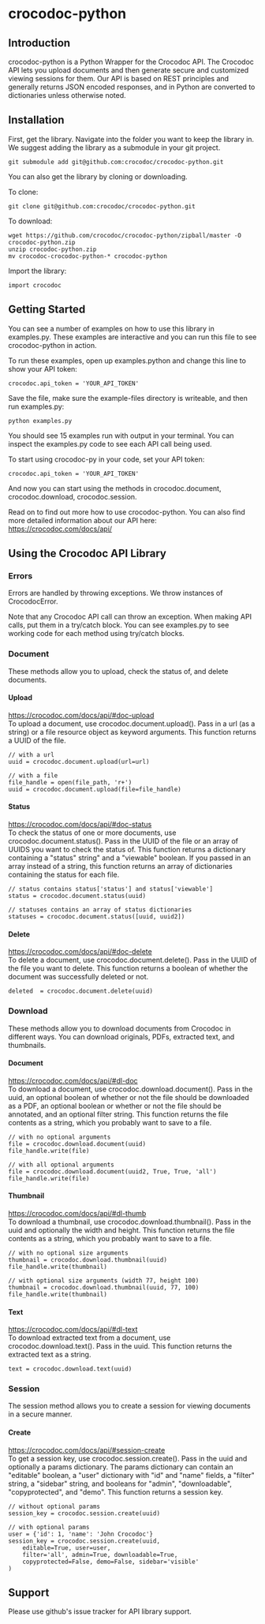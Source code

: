 # crocodoc-python

## Introduction

crocodoc-python is a Python Wrapper for the Crocodoc API.
The Crocodoc API lets you upload documents and then generate secure and customized viewing sessions for them.
Our API is based on REST principles and generally returns JSON encoded responses,
and in Python are converted to dictionaries unless otherwise noted.

## Installation

First, get the library.
Navigate into the folder you want to keep the library in.
We suggest adding the library as a submodule in your git project.

    git submodule add git@github.com:crocodoc/crocodoc-python.git

You can also get the library by cloning or downloading.

To clone:

    git clone git@github.com:crocodoc/crocodoc-python.git
    
To download:

    wget https://github.com/crocodoc/crocodoc-python/zipball/master -O crocodoc-python.zip
    unzip crocodoc-python.zip
    mv crocodoc-crocodoc-python-* crocodoc-python

Import the library:

    import crocodoc
    
## Getting Started

You can see a number of examples on how to use this library in examples.py.
These examples are interactive and you can run this file to see crocodoc-python in action.

To run these examples, open up examples.python and change this line to show your API token:

    crocodoc.api_token = 'YOUR_API_TOKEN'
    
Save the file, make sure the example-files directory is writeable, and then run examples.py:

    python examples.py
    
You should see 15 examples run with output in your terminal.
You can inspect the examples.py code to see each API call being used.

To start using crocodoc-py in your code, set your API token:

    crocodoc.api_token = 'YOUR_API_TOKEN'
    
And now you can start using the methods in crocodoc.document, crocodoc.download, crocodoc.session.

Read on to find out more how to use crocodoc-python.
You can also find more detailed information about our API here:
https://crocodoc.com/docs/api/

## Using the Crocodoc API Library

### Errors

Errors are handled by throwing exceptions.
We throw instances of CrocodocError.

Note that any Crocodoc API call can throw an exception.
When making API calls, put them in a try/catch block.
You can see examples.py to see working code for each method using try/catch blocks.

### Document

These methods allow you to upload, check the status of, and delete documents.

#### Upload

https://crocodoc.com/docs/api/#doc-upload  
To upload a document, use crocodoc.document.upload().
Pass in a url (as a string) or a file resource object as keyword arguments.
This function returns a UUID of the file.

    // with a url
    uuid = crocodoc.document.upload(url=url)
    
    // with a file
    file_handle = open(file_path, 'r+')
    uuid = crocodoc.document.upload(file=file_handle)
    
#### Status

https://crocodoc.com/docs/api/#doc-status  
To check the status of one or more documents, use crocodoc.document.status().
Pass in the UUID of the file or an array of UUIDS you want to check the status of.
This function returns a dictionary containing a "status" string" and a "viewable" boolean.
If you passed in an array instead of a string, this function returns an array of dictionaries containing the status for each file.

    // status contains status['status'] and status['viewable']
    status = crocodoc.document.status(uuid)
    
    // statuses contains an array of status dictionaries
    statuses = crocodoc.document.status([uuid, uuid2])
    
#### Delete

https://crocodoc.com/docs/api/#doc-delete  
To delete a document, use crocodoc.document.delete().
Pass in the UUID of the file you want to delete.
This function returns a boolean of whether the document was successfully deleted or not.

    deleted  = crocodoc.document.delete(uuid)
    
### Download

These methods allow you to download documents from Crocodoc in different ways.
You can download originals, PDFs, extracted text, and thumbnails.

#### Document

https://crocodoc.com/docs/api/#dl-doc  
To download a document, use crocodoc.download.document().
Pass in the uuid,
an optional boolean of whether or not the file should be downloaded as a PDF,
an optional boolean or whether or not the file should be annotated,
and an optional filter string.
This function returns the file contents as a string, which you probably want to save to a file.

    // with no optional arguments
    file = crocodoc.download.document(uuid)
    file_handle.write(file)
    
    // with all optional arguments
    file = crocodoc.download.document(uuid2, True, True, 'all')
    file_handle.write(file)
    
#### Thumbnail

https://crocodoc.com/docs/api/#dl-thumb  
To download a thumbnail, use crocodoc.download.thumbnail().
Pass in the uuid and optionally the width and height.
This function returns the file contents as a string, which you probably want to save to a file.

    // with no optional size arguments
    thumbnail = crocodoc.download.thumbnail(uuid)
    file_handle.write(thumbnail)
    
    // with optional size arguments (width 77, height 100)
    thumbnail = crocodoc.download.thumbnail(uuid, 77, 100)
    file_handle.write(thumbnail)

#### Text

https://crocodoc.com/docs/api/#dl-text  
To download extracted text from a document, use crocodoc.download.text().
Pass in the uuid.
This function returns the extracted text as a string.

    text = crocodoc.download.text(uuid)
    
### Session

The session method allows you to create a session for viewing documents in a secure manner.

#### Create

https://crocodoc.com/docs/api/#session-create  
To get a session key, use crocodoc.session.create().
Pass in the uuid and optionally a params dictionary.
The params dictionary can contain an "editable" boolean,
a "user" dictionary with "id" and "name" fields,
a "filter" string, a "sidebar" string,
and booleans for "admin", "downloadable", "copyprotected", and "demo".
This function returns a session key.

    // without optional params
    session_key = crocodoc.session.create(uuid)
    
    // with optional params
    user = {'id': 1, 'name': 'John Crocodoc'}
    session_key = crocodoc.session.create(uuid,
        editable=True, user=user,
        filter='all', admin=True, downloadable=True,
        copyprotected=False, demo=False, sidebar='visible'
    )
    
## Support

Please use github's issue tracker for API library support.